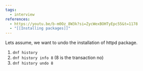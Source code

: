 ```yaml
---
tags:
  - interview
references:
  - https://youtu.be/b-m0Oz_8W3k?si=ZycWexBOHTyEpc55&t=1178
  - "[[Installing packages]]"
---
```

Lets assume, we want to undo the installation of httpd package.
1. `dnf history`
2. `dnf history info 8` (8 is the transaction no)
3. `dnf history undo 8`